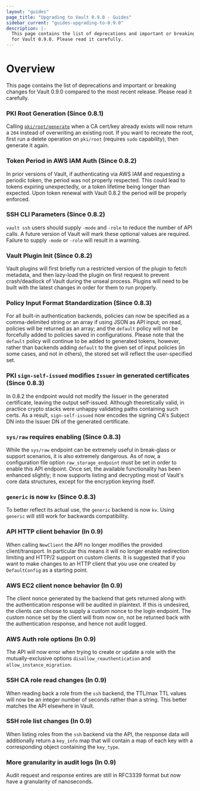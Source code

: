 ```yaml
---
layout: "guides"
page_title: "Upgrading to Vault 0.9.0 - Guides"
sidebar_current: "guides-upgrading-to-0.9.0"
description: |-
  This page contains the list of deprecations and important or breaking changes
  for Vault 0.9.0. Please read it carefully.
---
```


# Overview

This page contains the list of deprecations and important or breaking changes
for Vault 0.9.0 compared to the most recent release. Please read it carefully.

### PKI Root Generation (Since 0.8.1)

Calling [`pki/root/generate`][generate-root] when a CA cert/key already exists will now return a
`204` instead of overwriting an existing root. If you want to recreate the
root, first run a delete operation on `pki/root` (requires `sudo` capability),
then generate it again.

### Token Period in AWS IAM Auth (Since 0.8.2)

In prior versions of Vault, if authenticating via AWS IAM and requesting a
periodic token, the period was not properly respected. This could lead to
tokens expiring unexpectedly, or a token lifetime being longer than expected.
Upon token renewal with Vault 0.8.2 the period will be properly enforced.

### SSH CLI Parameters (Since 0.8.2)

`vault ssh` users should supply `-mode` and `-role` to reduce the number of API
calls. A future version of Vault will mark these optional values are required.
Failure to supply `-mode` or `-role` will result in a warning.

### Vault Plugin Init (Since 0.8.2)

Vault plugins will first briefly run a restricted version of the plugin to
fetch metadata, and then lazy-load the plugin on first request to prevent
crash/deadlock of Vault during the unseal process. Plugins will need to be
built with the latest changes in order for them to run properly.

### Policy Input Format Standardization (Since 0.8.3)

For all built-in authentication backends, policies can now be specified as a
comma-delimited string or an array if using JSON as API input; on read,
policies will be returned as an array; and the `default` policy will not be
forcefully added to policies saved in configurations. Please note that the
`default` policy will continue to be added to generated tokens, however, rather
than backends adding `default` to the given set of input policies (in some
cases, and not in others), the stored set will reflect the user-specified set.

### PKI `sign-self-issued` modifies `Issuer` in generated certificates (Since 0.8.3)

In 0.8.2 the endpoint would not modify the Issuer in the generated certificate,
leaving the output self-issued. Although theoretically valid, in practice
crypto stacks were unhappy validating paths containing such certs. As a result,
`sign-self-issued` now encodes the signing CA's Subject DN into the Issuer DN
of the generated certificate.

### `sys/raw` requires enabling (Since 0.8.3)

While the `sys/raw` endpoint can be extremely useful in break-glass or support
scenarios, it is also extremely dangerous.  As of now, a configuration file
option `raw_storage_endpoint` must be set in order to enable this API endpoint.
Once set, the available functionality has been enhanced slightly; it now
supports listing and decrypting most of Vault's core data structures, except
for the encryption keyring itself.

### `generic` is now `kv` (Since 0.8.3)

To better reflect its actual use, the `generic` backend is now `kv`. Using
`generic` will still work for backwards compatibility.

### API HTTP client behavior (In 0.9)

When calling `NewClient` the API no longer modifies the provided
client/transport. In particular this means it will no longer enable redirection
limiting and HTTP/2 support on custom clients. It is suggested that if you want
to make changes to an HTTP client that you use one created by `DefaultConfig`
as a starting point.

### AWS EC2 client nonce behavior (In 0.9)

The client nonce generated by the backend that gets returned along with the
authentication response will be audited in plaintext. If this is undesired, the
clients can choose to supply a custom nonce to the login endpoint. The custom
nonce set by the client will from now on, not be returned back with the
authentication response, and hence not audit logged.

### AWS Auth role options (In 0.9)

The API will now error when trying to create or update a role with the
mutually-exclusive options `disallow_reauthentication` and
`allow_instance_migration`.

### SSH CA role read changes (In 0.9)

When reading back a role from the `ssh` backend, the TTL/max TTL values will
now be an integer number of seconds rather than a string. This better matches
the API elsewhere in Vault.

### SSH role list changes (In 0.9)

When listing roles from the `ssh` backend via the API, the response data will
additionally return a `key_info` map that will contain a map of each key with a
corresponding object containing the `key_type`.

### More granularity in audit logs (In 0.9)

Audit request and response entires are still in RFC3339 format but now have a
granularity of nanoseconds.

[generate-root]: https://www.vaultproject.io/api/secret/pki/index.html#generate-root
